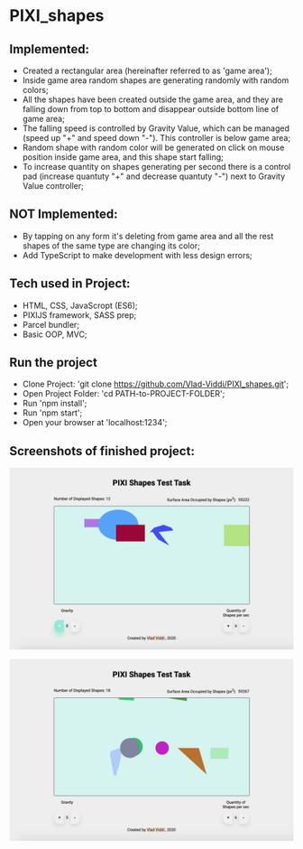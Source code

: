 # PIXI_shapes

## Implemented:
- Created a rectangular area (hereinafter referred to as 'game area');
- Inside game area random shapes are generating randomly with random colors;
- All the shapes have been created outside the game area, and they are falling down from top to bottom and disappear outside bottom line of game area;
- The falling speed is controlled by Gravity Value, which can be managed (speed up "+" and speed down "-"). This controller is below game area;
- Random shape with random color will be generated on click on mouse position inside game area, and this shape start falling;
- To increase quantity on shapes generating per second there is a control pad (increase quantuty "+" and decrease quantuty "-") next to Gravity Value controller;

## NOT Implemented:
- By tapping on any form it's deleting from game area and all the rest shapes of the same type are changing its color;
- Add TypeScript to make development with less design errors;

## Tech used in Project:
- HTML, CSS, JavaScropt (ES6);
- PIXIJS framework, SASS prep;
- Parcel bundler;
- Basic OOP, MVC;


## Run the project

- Clone Project: 'git clone https://github.com/Vlad-Viddi/PIXI_shapes.git';
- Open Project Folder: 'cd PATH-to-PROJECT-FOLDER';
- Run 'npm install';
- Run 'npm start';
- Open your browser at 'localhost:1234';

## Screenshots of finished project:

![pixi-shapes](./public/icons/icon1.png)

![pixi-shapes](./public/icons/icon2.png)